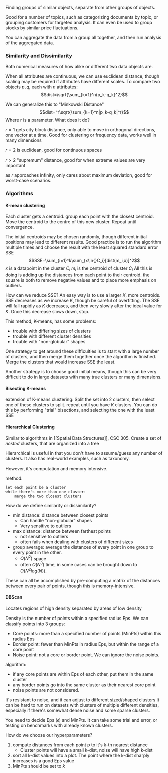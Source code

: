 Finding groups of similar objects, separate from other groups of objects.

Good for a number of topics, such as categorizing documents by topic, or grouping customers for targeted analysis. It can even be used to group stocks by similar price fluctuations.

You can aggregate the data from a group all together, and then run analysis of the aggregated data.
### Similarity and Dissimilarity
Both numerical measures of how alike or different two data objects are.

When all attributes are continuous, we can use euclidean distance, though scaling may be required if attributes have different scales. To compare two objects $p,q$, each with $n$ attributes:
$$dist=\sqrt{\sum_{k=1}^n(p_k-q_k)^2}$$

We can generalize this to "Minkowski Distance"
$$dist=^r\sqrt{\sum_{k=1}^n|p_k-q_k|^r}$$
Where r is a parameter. What does it do?

$r=1$ gets city block distance, only able to move in orthogonal directions, one vector at a time. Good for clustering or frequency data, works well in many dimensions

$r=2$ is euclidean, good for continuous spaces

$r>2$ "supremum" distance, good for when extreme values are very important

as $r$ approaches infinity, only cares about maximum deviation, good for worst-case scenarios.

### Algorithms
#### K-mean clustering
Each cluster gets a centroid. group each point with the closest centroid. Move the centroid to the centre of this new cluster. Repeat until convergence.

The initial centroids may be chosen randomly, though different initial positions may lead to different results. Good practice is to run the algorithm multiple times and choose the result with the least squared standard error SSE
$$SSE=\sum_{i=1}^k\sum_{x\in{}C_i}[dist(m_i,x)]^2$$
$x$ is a datapoint in the cluster $C_i$
$m_i$ is the centroid of cluster $C_i$
All this is doing is adding up the distances from each point to their centroid. the square is both to remove negative values and to place more emphasis on outliers.

How can we reduce SSE?
An easy way is to use a larger $K$, more centroids. SSE decreases as we increase $K$, though be careful of overfitting. The SSE will fall rapidly as $K$ decreases, and then very slowly after the ideal value for $K$. Once this decrease slows down, stop.

This method, K-means, has some problems:
- trouble with differing sizes of clusters
- trouble with different cluster densities
- trouble with "non-globular" shapes

One strategy to get around these difficulties is to start with a large number of clusters, and then merge them together once the algorithm is finished. Merge the clusters that would increase SSE the least.

Another strategy is to choose good initial means, though this can be very difficult to do in large datasets with many true clusters or many dimensions.
#### Bisecting K-means
extension of K-means clustering: Split the set into 2 clusters, then select one of these clusters to split. repeat until you have $K$ clusters. You can do this by performing "trial" bisections, and selecting the one with the least SSE
#### Hierarchical Clustering
Similar to algorithms in [[Spatial Data Structures]], CSC 305. Create a set of *nested* clusters, that are organized into a tree

Hierarchical is useful in that you don't have to assume/guess any number of clusters. It also has real-world examples, such as taxonomy.

However, it's computation and memory intensive.

method:
```
let each point be a cluster
while there's more than one cluster:
    merge the two closest clusters
```

How do we define similarity or dissimilarity?
- min distance: distance between closest points
	- Can handle "non-globular" shapes
	- Very sensitive to outliers
- max distance: distance between farthest points
	- not sensitive to outliers
	- often fails when dealing with clusters of different sizes
- group average: average the distances of every point in one group to every point in the other.
	- $O(N^2)$ space
	- often $O(N^3)$ time, in some cases can be brought down to $O(N^2log(N))$.

These can all be accomplished by pre-computing a matrix of the distances between every pair of points, though this is memory-intensive.

#### DBScan
Locates regions of high density separated by areas of low density

Density is the number of points within a specified radius Eps. We can classify points into 3 groups:
- Core points: more than a specified number of points (MinPts) within this radius Eps
- Border point: fewer than MinPts in radius Eps, but within the range of a core point
- Noise point: not a core or border point. We can ignore the noise points.

algorithm:
- if any core points are within Eps of each other, put them in the same cluster
- any border points go into the same cluster as their nearest core point
- noise points are not considered.

It's resistant to noise, and it can adjust to different sized/shaped clusters
It can be hard to run on datasets with clusters of multiple different densities, especially if there's somewhat dense noise and some sparse clusters.

You need to decide Eps ($\epsilon$) and MinPts. It can take some trial and error, or testing on benchmarks with already known clusters.

How do we choose our hyperparameters?
1. compute distances from each point p to it's k-th nearest distance
	- Cluster points will have a small k-dist, noise will have high k-dist
2. sort all k-dist values into a plot. The point where the k-dist sharply increases is a good Eps value
3. MinPts should be set to $k$